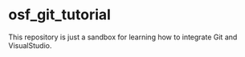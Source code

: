 # osf_git_tutorial

This repository is just a sandbox for learning how to integrate Git and VisualStudio.
